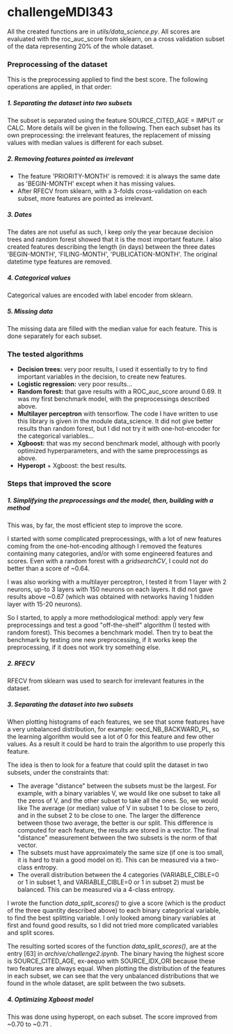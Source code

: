 # challengeMDI343
All the created functions are in *utils/data_science.py*. All scores are evaluated with the roc_auc_score from sklearn, on a cross validation subset of the data representing 20% of the whole dataset.

### Preprocessing of the dataset
This is the preprocessing applied to find the best score. The following operations are applied, in that order:

##### 1. Separating the dataset into two subsets

The subset is separated using the feature SOURCE_CITED_AGE = IMPUT or CALC. More details will be given in the following.
Then each subset has its own preprocessing: the irrelevant features, the replacement of missing values with median values is different for each subset.


##### 2. Removing features pointed as irrelevant
- The feature 'PRIORITY-MONTH' is removed: it is always the same date as 'BEGIN-MONTH' except when it has missing values.
- After RFECV from sklearn, with a 3-folds cross-validation on each subset, more features are pointed as irrelevant.

##### 3. Dates
The dates are not useful as such, I keep only the year because decision trees and random forest showed that it is the most important feature.
I also created features describing the length (in days) between the three dates 'BEGIN-MONTH', 'FILING-MONTH', 'PUBLICATION-MONTH'.
The original datetime type features are removed.

##### 4. Categorical values
Categorical values are encoded with label encoder from sklearn.

##### 5. Missing data
The missing data are filled with the median value for each feature. This is done separately for each subset.


### The tested algorithms

- **Decision trees:** very poor results, I used it essentially to try to find important variables in the decision, to create new features.
- **Logistic regression:** very poor results...
- **Random forest:** that gave results with a ROC_auc_score around 0.69. It was my first benchmark model, with the preprocessings described above.
- **Multilayer perceptron** with tensorflow. The code I have written to use this library is given in the module data_science. It did not give better results than random forest,
but I did not try it with one-hot-encoder for the categorical variables...
- **Xgboost:** that was my second benchmark model, although with poorly optimized hyperparameters, and with the same preprocessings as above.
- **Hyperopt** + Xgboost: the best results.


### Steps that improved the score

##### 1. Simplifying the preprocessings and the model, then, building with a method

This was, by far, the most efficient step to improve the score.

I started with some complicated preprocessings, with a lot of new features coming from the one-hot-encoding although I removed the features
containing many categories, and/or with some engineered features and scores. Even with a random forest with a *gridsearchCV*, I could not do better than
a score of ~0.64.

I was also working with a multilayer perceptron, I tested it from 1 layer with 2 neurons, up-to 3 layers with 150 neurons on each layers. It did not gave results above
~0.67 (which was obtained with networks having 1 hidden layer with 15-20 neurons).

So I started, to apply a more methodological method: apply very few preprocessings and test a good "off-the-shelf" algorithm (I tested with random forest).
This becomes a benchmark model. Then try to beat the benchmark by testing one new preprocessing, if it works keep the preprocessing, if it does not
work try something else.


##### 2. RFECV

RFECV from sklearn was used to search for irrelevant features in the dataset.

##### 3. Separating the dataset into two subsets

When plotting histograms of each features, we see that some features have a very unbalanced distribution, for example: oecd_NB_BACKWARD_PL,
so the learning algorithm would see a lot of 0 for this feature and few other values. As a result it could be hard to train the algorithm to
use properly this feature.

The idea is then to look for a feature that could split the dataset in two subsets, under the constraints that:
- The average "distance" between the subsets must be the largest. For example, with a binary variables V, we would like one subset to take all the zeros of V,
and the other subset to take all the ones. So, we would like The average (or median) value of V in subset 1 to be close to zero, and in the subset 2 to be close
to one. The larger the difference between those two average, the better is our split. This difference is computed for each feature, the results are stored in a vector.
The final "distance" measurement between the two subsets is the norm of that vector.
- The subsets must have approximately the same size (if one is too small, it is hard to train a good model on it). This can be measured via a two-class
entropy.
- The overall distribution between the 4 categories (VARIABLE_CIBLE=0 or 1 in subset 1, and  VARIABLE_CIBLE=0 or 1 in subset 2) must be balanced.
This can be measured via a 4-class entropy.

I wrote the function *data_split_scores()* to give a score (which is the product of the three quantity described above) to each binary categorical variable,
to find the best splitting variable. I only looked among binary variables at first and found good results, so I did not tried more complicated variables and split
scores.

The resulting sorted scores of the function *data_split_scores()*, are at the entry [63] in *archive/challenge2.ipynb*.
The binary having the highest score is SOURCE_CITED_AGE, ex-aequo with SOURCE_IDX_ORI because these two features are always equal.
When plotting the distribution of the features in each subset, we can see that the very unbalanced
distributions that we found in the whole dataset, are split between the two subsets.

##### 4. Optimizing Xgboost model

This was done using hyperopt, on each subset. The score improved from ~0.70 to ~0.71 .

